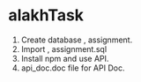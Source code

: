 # alakhTask



1.    Create database  ,  assignment.
2.    Import ,   assignment.sql
3.    Install npm and use API.
4.    api_doc.doc  file for API Doc.
